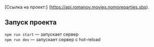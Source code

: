 [Ссылка на проект:] (https://api.romanov.movies.nomoreparties.sbs).

## Запуск проекта

`npm run start` — запускает сервер   
`npm run dev` — запускает сервер с hot-reload

